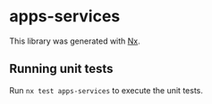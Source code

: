 # apps-services

This library was generated with [Nx](https://nx.dev).

## Running unit tests

Run `nx test apps-services` to execute the unit tests.
